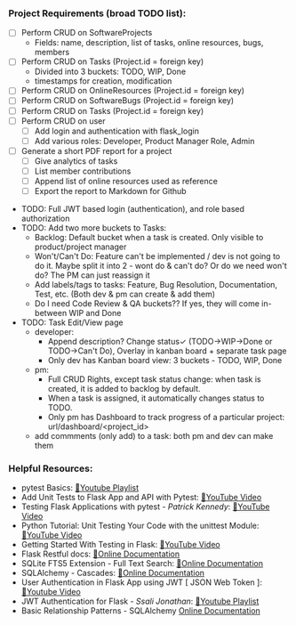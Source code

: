 ### Project Requirements (broad TODO list):
- [ ] Perform CRUD on SoftwareProjects
    - Fields: name, description, list of tasks, online resources, bugs, members
- [ ] Perform CRUD on Tasks (Project.id = foreign key)
    - Divided into 3 buckets: TODO, WIP, Done
    - timestamps for creation, modification
- [ ] Perform CRUD on OnlineResources (Project.id = foreign key)
- [ ] Perform CRUD on SoftwareBugs (Project.id = foreign key)
- [ ] Perform CRUD on Tasks (Project.id = foreign key)
- [ ] Perform CRUD on user
    - [ ] Add login and authentication with flask_login
    - [ ] Add various roles: Developer, Product Manager Role, Admin
- [ ] Generate a short PDF report for a project
    - [ ] Give analytics of tasks
    - [ ] List member contributions
    - [ ] Append list of online resources used as reference
    - [ ] Export the report to Markdown for Github

- TODO: Full JWT based login (authentication), and role based authorization
- TODO: Add two more buckets to Tasks:
    - Backlog: Default bucket when a task is created. Only visible to product/project manager
    - Won't/Can't Do: Feature can't be implemented / dev is not going to do it. Maybe split it into 2 - wont do & can't do? Or do we need won't do? The PM can just reassign it
    - Add labels/tags to tasks: Feature, Bug Resolution, Documentation, Test, etc. (Both dev & pm can create & add them)
    - Do I need Code Review & QA buckets?? If yes, they will come in-between WIP and Done
- TODO: Task Edit/View page
    - developer: 
        - Append description? Change status✓ (TODO->WIP->Done or TODO->Can't Do), Overlay in kanban board + separate task page
        - Only dev has Kanban board view: 3 buckets - TODO, WIP, Done
    - pm: 
        - Full CRUD Rights, except task status change: when task is created, it is added to backlog by default. 
        - When a task is assigned, it automatically changes status to TODO.
        - Only pm has Dashboard to track progress of a particular project: url/dashboard/<project_id>
    - add commments (only add) to a task: both pm and dev can make them

### Helpful Resources:
- pytest Basics: [🔗Youtube Playlist](https://www.youtube.com/playlist?list=PLxNPSjHT5qvuZ_JT1bknzrS8YqLiMjNpS)
- Add Unit Tests to Flask App and API with Pytest: [🔗YouTube Video](https://www.youtube.com/watch?v=3N2wm3nIuRE)
- Testing Flask Applications with pytest - _Patrick Kennedy_: [🔗YouTube Video](https://www.youtube.com/watch?v=OcD52lXq0e8)
- Python Tutorial: Unit Testing Your Code with the unittest Module: [🔗YouTube Video](https://www.youtube.com/watch?v=6tNS--WetLI)
- Getting Started With Testing in Flask: [🔗YouTube Video](https://www.youtube.com/watch?v=RLKW7ZMJOf4)
- Flask Restful docs: [🔗Online Documentation](https://flask-restful.readthedocs.io/en/latest/)
- SQLite FTS5 Extension - Full Text Search: [🔗Online Documentation](https://www.sqlite.org/fts5.html)
- SQLAlchemy - Cascades: [🔗Online Documentation](https://docs.sqlalchemy.org/en/20/orm/cascades.html)
- User Authentication in Flask App using JWT [ JSON Web Token ]: [🔗Youtube Video](https://www.youtube.com/watch?v=_3NKBHYcpyg)
- JWT Authentication for Flask - _Ssali Jonathan_: [🔗Youtube Playlist](https://www.youtube.com/playlist?list=PLEt8Tae2spYmugodsDflw5U8zp1yzSPgU)
- Basic Relationship Patterns - SQLAlchemy [Online Documentation](https://docs.sqlalchemy.org/en/13/orm/basic_relationships.html)
